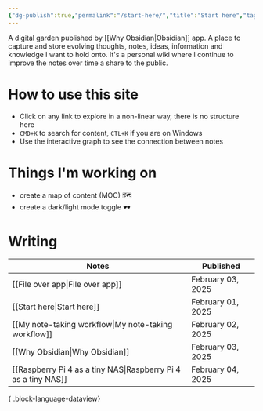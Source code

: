 ```yaml
---
{"dg-publish":true,"permalink":"/start-here/","title":"Start here","tags":["gardenEntry"],"noteIcon":"1","created":"2025-02-03T18:27:02.257+11:00","updated":"2025-02-05T20:11:53.745+11:00"}
---
```


A digital garden published by [[Why Obsidian\|Obsidian]] app. 
A place to capture and store evolving thoughts, notes, ideas, information and knowledge I want to hold onto.  It's a personal wiki where I continue to improve the notes over time a share to the public.
# How to use this site
- Click on any link to explore in a non-linear way, there is no structure here
- `CMD+K` to search for content, `CTL+K` if you are on Windows
- Use the interactive graph to see the connection between notes
# Things I'm working on
- create a map of content (MOC) 🗺️
- create a dark/light mode toggle 🕶️

# Writing 
| Notes                                                             | Published         |
| ----------------------------------------------------------------- | ----------------- |
| [[File over app\|File over app]]                               | February 03, 2025 |
| [[Start here\|Start here]]                                     | February 01, 2025 |
| [[My note-taking workflow\|My note-taking workflow]]           | February 02, 2025 |
| [[Why Obsidian\|Why Obsidian]]                                 | February 03, 2025 |
| [[Raspberry Pi 4 as a tiny NAS\|Raspberry Pi 4 as a tiny NAS]] | February 04, 2025 |

{ .block-language-dataview}


